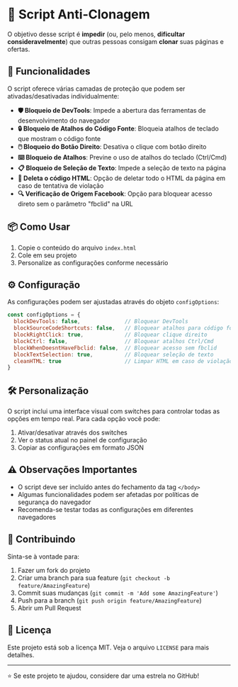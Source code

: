 # 🚫 Script Anti-Clonagem 

O objetivo desse script é **impedir** (ou, pelo menos, **dificultar consideravelmente**) que outras pessoas consigam **clonar** suas páginas e ofertas.

## 🚀 Funcionalidades

O script oferece várias camadas de proteção que podem ser ativadas/desativadas individualmente:

- **🛡️ Bloqueio de DevTools**: Impede a abertura das ferramentas de desenvolvimento do navegador
- **🔒 Bloqueio de Atalhos do Código Fonte**: Bloqueia atalhos de teclado que mostram o código fonte
- **🖱️ Bloqueio do Botão Direito**: Desativa o clique com botão direito
- **⌨️ Bloqueio de Atalhos**: Previne o uso de atalhos do teclado (Ctrl/Cmd)
- **📋 Bloqueio de Seleção de Texto**: Impede a seleção de texto na página
- **🧹 Deleta o código HTML**: Opção de deletar todo o HTML da página em caso de tentativa de violação
- **🔍 Verificação de Origem Facebook**: Opção para bloquear acesso direto sem o parâmetro "fbclid" na URL

## 📦 Como Usar

1. Copie o conteúdo do arquivo `index.html`
2. Cole em seu projeto
3. Personalize as configurações conforme necessário

## ⚙️ Configuração

As configurações podem ser ajustadas através do objeto `configOptions`:

```javascript
const configOptions = {
  blockDevTools: false,              // Bloquear DevTools
  blockSourceCodeShortcuts: false,   // Bloquear atalhos para código fonte
  blockRightClick: true,             // Bloquear clique direito
  blockCtrl: false,                  // Bloquear atalhos Ctrl/Cmd
  blockWhenDoesntHaveFbclid: false,  // Bloquear acesso sem fbclid
  blockTextSelection: true,          // Bloquear seleção de texto
  cleanHTML: true                    // Limpar HTML em caso de violação
}
```

## 🛠️ Personalização

O script inclui uma interface visual com switches para controlar todas as opções em tempo real. Para cada opção você pode:

1. Ativar/desativar através dos switches
2. Ver o status atual no painel de configuração
3. Copiar as configurações em formato JSON

## ⚠️ Observações Importantes

- O script deve ser incluído antes do fechamento da tag `</body>`
- Algumas funcionalidades podem ser afetadas por políticas de segurança do navegador
- Recomenda-se testar todas as configurações em diferentes navegadores

## 🤝 Contribuindo

Sinta-se à vontade para:
1. Fazer um fork do projeto
2. Criar uma branch para sua feature (`git checkout -b feature/AmazingFeature`)
3. Commit suas mudanças (`git commit -m 'Add some AmazingFeature'`)
4. Push para a branch (`git push origin feature/AmazingFeature`)
5. Abrir um Pull Request

## 📝 Licença

Este projeto está sob a licença MIT. Veja o arquivo `LICENSE` para mais detalhes.

---

⭐ Se este projeto te ajudou, considere dar uma estrela no GitHub! 
